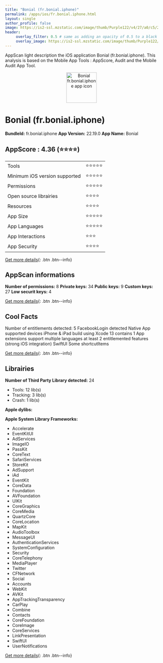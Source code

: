 ```yaml
---
title: "Bonial (fr.bonial.iphone)"
permalink: /apps/ios/fr.bonial.iphone.html
layout: single
author_profile: false
image: https://is2-ssl.mzstatic.com/image/thumb/Purple122/v4/27/a0/c5/27a0c5bf-995f-5fb0-451f-5e96464772b4/AppIcon.app.bonial-0-1x_U007emarketing-0-10-0-85-220.png/512x512bb.jpg
header: 
     overlay_filter: 0.5 # same as adding an opacity of 0.5 to a black background
     overlay_image: https://is2-ssl.mzstatic.com/image/thumb/Purple122/v4/27/a0/c5/27a0c5bf-995f-5fb0-451f-5e96464772b4/AppIcon.app.bonial-0-1x_U007emarketing-0-10-0-85-220.png/512x512bb.jpg
---
```

AppScan light description the iOS application Bonial (fr.bonial.iphone). This analysis is based on the Mobile App Tools : AppScore, Audit and the Mobile Audit App Tool.

  
  
<div style="text-align: center;"><img src="https://is2-ssl.mzstatic.com/image/thumb/Purple122/v4/27/a0/c5/27a0c5bf-995f-5fb0-451f-5e96464772b4/AppIcon.app.bonial-0-1x_U007emarketing-0-10-0-85-220.png/512x512bb.jpg" width="100" height="100" alt="Bonial fr.bonial.iphone app icon"></div>  
  
# Bonial (fr.bonial.iphone)

**BundleId:** fr.bonial.iphone
**App Version:** 22.19.0
**App Name:** Bonial


## AppScore : 4.36 (⭐️⭐️⭐️⭐️) 

<table>
<tr><td> Tools </td><td> ⭐️⭐️⭐️⭐️⭐️ </td></tr>
<tr><td> Minimum iOS version supported </td><td> ⭐️⭐️⭐️⭐️⭐️ </td></tr>
<tr><td> Permissions </td><td> ⭐️⭐️⭐️⭐️⭐️ </td></tr>
<tr><td> Open source librairies </td><td> ⭐️⭐️⭐️⭐️ </td></tr>
<tr><td> Resources </td><td> ⭐️⭐️⭐️⭐️ </td></tr>
<tr><td> App Size </td><td> ⭐️⭐️⭐️⭐️⭐️ </td></tr>
<tr><td> App Languages </td><td> ⭐️⭐️⭐️⭐️⭐️ </td></tr>
<tr><td> App Interactions </td><td> ⭐️⭐️⭐️ </td></tr>
<tr><td> App Security </td><td> ⭐️⭐️⭐️⭐️ </td></tr>
</table>

[Get more details](/pricing.html){: .btn .btn--info}  
  
## AppScan informations 

**Number of permissions:** 8
**Private keys:** 34
**Public keys:** 9
**Custom keys:** 27
**Low securit keys:** 4
  
[Get more details](/pricing.html){: .btn .btn--info}

## Cool Facts

Number of entitlements detected: 5
FacebookLogin detected
Native App
supported devices iPhone & iPad
build using Xcode 13
contains 1 App extensions
support multiple languages
at least 2 entitlemented features (strong iOS integration)
SwiftUI
Some shortcutItems 
  
[Get more details](/pricing.html){: .btn .btn--info}

## Librairies 
**Number of Third Party Library detected:** 24
- Tools: 12 lib(s)
- Tracking: 3 lib(s)
- Crash: 1 lib(s)

**Apple dylibs:**


**Apple System Library Frameworks:**
- Accelerate
- EventKitUI
- AdServices
- ImageIO
- PassKit
- CoreText
- SafariServices
- StoreKit
- AdSupport
- iAd
- EventKit
- CoreData
- Foundation
- AVFoundation
- UIKit
- CoreGraphics
- CoreMedia
- QuartzCore
- CoreLocation
- MapKit
- AudioToolbox
- MessageUI
- AuthenticationServices
- SystemConfiguration
- Security
- CoreTelephony
- MediaPlayer
- Twitter
- CFNetwork
- Social
- Accounts
- WebKit
- AVKit
- AppTrackingTransparency
- CarPlay
- Combine
- Contacts
- CoreFoundation
- CoreImage
- CoreServices
- LinkPresentation
- SwiftUI
- UserNotifications


  
[Get more details](/pricing.html){: .btn .btn--info}

